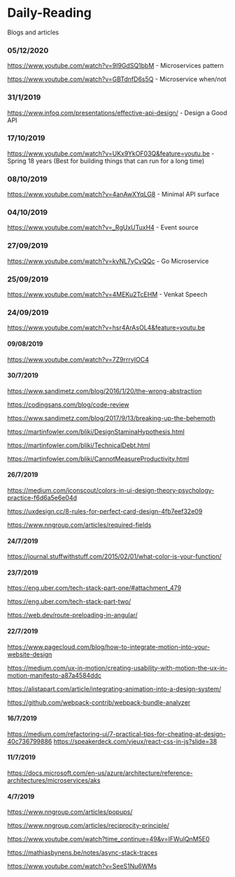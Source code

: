 # Daily-Reading

Blogs and articles

### 05/12/2020

https://www.youtube.com/watch?v=9I9GdSQ1bbM - Microservices pattern

https://www.youtube.com/watch?v=GBTdnfD6s5Q - Microservice when/not

### 31/1/2019

https://www.infoq.com/presentations/effective-api-design/ - Design a Good API 

### 17/10/2019

https://www.youtube.com/watch?v=UKx9YkOF03Q&feature=youtu.be - Spring 18 years (Best for building things that can run for a long time)

### 08/10/2019

https://www.youtube.com/watch?v=4anAwXYqLG8 - Minimal API surface


### 04/10/2019

https://www.youtube.com/watch?v=_RgUxUTuxH4 - Event source

### 27/09/2019

https://www.youtube.com/watch?v=kyNL7yCvQQc - Go Microservice

### 25/09/2019

https://www.youtube.com/watch?v=4MEKu2TcEHM - Venkat Speech

### 24/09/2019

https://www.youtube.com/watch?v=hsr4ArAsOL4&feature=youtu.be

#### 09/08/2019

https://www.youtube.com/watch?v=7Z9rrryIOC4

#### 30/7/2019

https://www.sandimetz.com/blog/2016/1/20/the-wrong-abstraction

https://codingsans.com/blog/code-review

https://www.sandimetz.com/blog/2017/9/13/breaking-up-the-behemoth

https://martinfowler.com/bliki/DesignStaminaHypothesis.html

https://martinfowler.com/bliki/TechnicalDebt.html

https://martinfowler.com/bliki/CannotMeasureProductivity.html

#### 26/7/2019
https://medium.com/iconscout/colors-in-ui-design-theory-psychology-practice-f6d6a5e6e04d

https://uxdesign.cc/8-rules-for-perfect-card-design-4fb7eef32e09

https://www.nngroup.com/articles/required-fields

#### 24/7/2019
https://journal.stuffwithstuff.com/2015/02/01/what-color-is-your-function/


#### 23/7/2019
https://eng.uber.com/tech-stack-part-one/#attachment_479

https://eng.uber.com/tech-stack-part-two/

https://web.dev/route-preloading-in-angular/

#### 22/7/2019
https://www.pagecloud.com/blog/how-to-integrate-motion-into-your-website-design

https://medium.com/ux-in-motion/creating-usability-with-motion-the-ux-in-motion-manifesto-a87a4584ddc

https://alistapart.com/article/integrating-animation-into-a-design-system/

https://github.com/webpack-contrib/webpack-bundle-analyzer


#### 16/7/2019
https://medium.com/refactoring-ui/7-practical-tips-for-cheating-at-design-40c736799886
https://speakerdeck.com/vjeux/react-css-in-js?slide=38

#### 11/7/2019
https://docs.microsoft.com/en-us/azure/architecture/reference-architectures/microservices/aks


#### 4/7/2019
https://www.nngroup.com/articles/popups/

https://www.nngroup.com/articles/reciprocity-principle/

https://www.youtube.com/watch?time_continue=49&v=IFWulQnM5E0

https://mathiasbynens.be/notes/async-stack-traces

https://www.youtube.com/watch?v=SeeS1Nu6WMs

